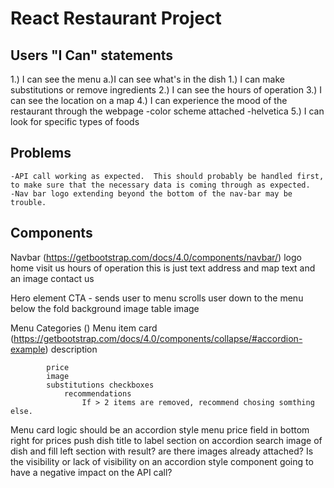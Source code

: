 # React Restaurant Project

## Users "I Can" statements
1.) I can see the menu
    a.)I can see what's in the dish
        1.) I can make substitutions or remove ingredients
2.) I can see the hours of operation
3.) I can see the location on a map
4.) I can experience the mood of the restaurant through the webpage
    -color scheme attached
    -helvetica 
5.) I can look for specific types of foods

## Problems
    -API call working as expected.  This should probably be handled first, to make sure that the necessary data is coming through as expected.
    -Nav bar logo extending beyond the bottom of the nav-bar may be trouble.


## Components
Navbar (https://getbootstrap.com/docs/4.0/components/navbar/)
    logo
    home
    visit us
        hours of operation
            this is just text
        address and map
            text and an image
    contact us

Hero element
    CTA - sends user to menu
        scrolls user down to the menu below the fold
    background image
        table image

Menu
    Categories ()
        Menu item card (https://getbootstrap.com/docs/4.0/components/collapse/#accordion-example)
            description
                
            price
            image
            substitutions checkboxes
                recommendations
                    If > 2 items are removed, recommend chosing somthing else.


Menu card logic
    should be an accordion style menu
    price field in bottom right for prices
    push dish title to label section on accordion
    search image of dish and fill left section with result? are there images already attached?
    Is the visibility or lack of visibility on an accordion style component going to have a negative impact on the API call?




